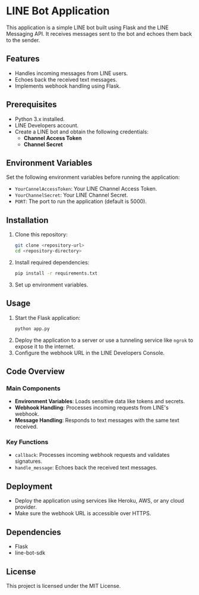 # LINE Bot Application

This application is a simple LINE bot built using Flask and the LINE Messaging API. It receives messages sent to the bot and echoes them back to the sender.

## Features
- Handles incoming messages from LINE users.
- Echoes back the received text messages.
- Implements webhook handling using Flask.

## Prerequisites
- Python 3.x installed.
- LINE Developers account.
- Create a LINE bot and obtain the following credentials:
  - **Channel Access Token**
  - **Channel Secret**

## Environment Variables
Set the following environment variables before running the application:
- `YourCannelAccessToken`: Your LINE Channel Access Token.
- `YourChannelSecret`: Your LINE Channel Secret.
- `PORT`: The port to run the application (default is 5000).

## Installation
1. Clone this repository:
   ```bash
   git clone <repository-url>
   cd <repository-directory>
   ```
2. Install required dependencies:
   ```bash
   pip install -r requirements.txt
   ```
3. Set up environment variables.

## Usage
1. Start the Flask application:
   ```bash
   python app.py
   ```
2. Deploy the application to a server or use a tunneling service like `ngrok` to expose it to the internet.
3. Configure the webhook URL in the LINE Developers Console.

## Code Overview
### Main Components
- **Environment Variables**: Loads sensitive data like tokens and secrets.
- **Webhook Handling**: Processes incoming requests from LINE's webhook.
- **Message Handling**: Responds to text messages with the same text received.

### Key Functions
- `callback`: Processes incoming webhook requests and validates signatures.
- `handle_message`: Echoes back the received text messages.

## Deployment
- Deploy the application using services like Heroku, AWS, or any cloud provider.
- Make sure the webhook URL is accessible over HTTPS.

## Dependencies
- Flask
- line-bot-sdk

## License
This project is licensed under the MIT License.
